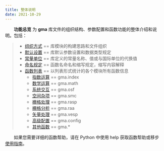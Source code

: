 ```yaml
---
title: 整体说明
date: 2021-10-29
---
```


**&emsp;&emsp;功能总览** 为 **gma** 库文件的组织结构、参数配置和函数功能的整体介绍和说明。包括：


>+ [组织方式](/Functions/Structure.html) == 库模块的构建思路和文件组织
>+ [默认设置](/Functions/Default.html)  == 库默认参数设置和数据类型规定
>+ [常量单位](/Functions/Constants.html)  == 库定义的常量名称、值或与国际单位的代换值
>+ [命名规定](/Functions/Naming.html) == 函数名命名和缩写规定，缩写内容解释
>+ [函数列表](/Functions/Function.html)  == 以列表形式统计的各个模块所有函数信息
>	* [指数运算](/Functions/Function.html#指数运算) == gma.index
>	* [数学运算](/Functions/Function.html#数学运算) == gma.math
>	* [系统交互](/Functions/Function.html#系统交互) == gma.osf
>	* [空间杂项](/Functions/Function.html#空间杂项) == gma.smc
>	* [栅格处理](/Functions/Function.html#栅格处理) == gma.rasp
>	* [栅格分析](/Functions/Function.html#栅格分析) == gma.raa
>	* [矢量处理](/Functions/Function.html#矢量处理) == gma.vesp
>	* [高级配置](/Functions/Function.html#高级配置) == gma.config
>	* [其他函数](/Functions/Function.html#其他函数) == gma.*

&emsp;&emsp;如果您需要详细的函数帮助，请在 Python 中使用 help 获取函数帮助或移步 [使用指南](/UserGuide/)。